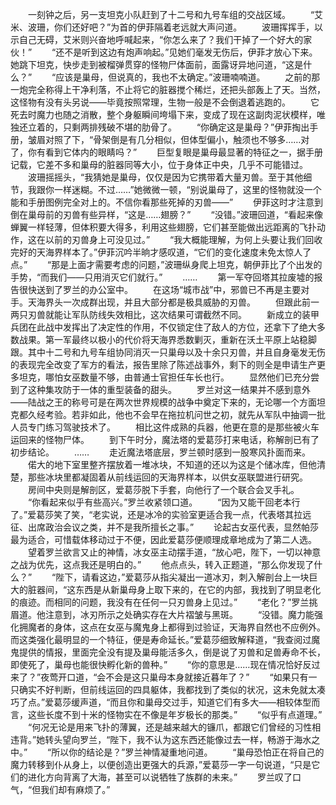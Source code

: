 　　一刻钟之后，另一支坦克小队赶到了十二号和九号车组的交战区域。
　　“艾米、波珊，你们还好吧？”为首的伊菲隔着老远就大声问道。
　　波珊挥挥手，以示自己无碍，艾米则兴奋地呼喊起来，“你怎么来了？我们干掉了一个好大的家伙！”
　　“还不是听到这边有炮声响起。”见她们毫发无伤后，伊菲才放心下来。她跳下坦克，快步走到被榴弹贯穿的怪物尸体面前，面露讶异地问道，“这是什么？”
　　“应该是巢母，但说真的，我也不太确定。”波珊喃喃道。
　　之前的那一炮完全称得上干净利落，不止将它的脏器搅个稀烂，还把头部轰上了天。当然，这怪物有没有头另说——毕竟按照常理，生物一般是不会倒退着逃跑的。
　　它死去时魔力也随之消散，整个身躯瞬间垮塌下来，变成了现在这副肉泥状模样，唯独还立着的，只剩两排残破不堪的肋骨了。
　　“你确定这是巢母？”伊菲掏出手册，皱眉对照了下，“骨架倒是有几分相似，但体型偏小，触须也不够多……对了，你有看到它体内的眼睛吗？”
　　巨型复眼是巢母最显著的特征之一，据手册记载，它差不多和巢母的脏器同等大小，位于身体正中央，几乎不可能错过。
　　波珊摇摇头，“我猜她是巢母，仅仅是因为它携带着大量刃兽。至于其他细节，我跟你一样迷糊。不过……”她微微一顿，“别说巢母了，这里的怪物就没一个能和手册图例完全对上的。不信你看那些死掉的刃兽——”
　　伊菲这时才注意到倒在巢母前的刃兽有些异样，“这是……翅膀？”
　　“没错。”波珊回道，“看起来像蝉翼一样轻薄，但体积要大得多，利用这些翅膀，它们甚至能做出远距离的飞扑动作，这在以前的刃兽身上可没见过。”
　　“我大概能理解，为何上头要让我们回收完好的天海界样本了。”伊菲沉吟半晌才感叹道，“它们的变化速度未免太惊人了点。”
　　“那是上面才需要考虑的问题，”波珊纵身爬上坦克，朝伊菲比了个出发的手势，“而我们——只用消灭它们就行。”
　　……
　　第一军夺回塔其拉废墟的报告很快送到了罗兰的办公室中。
　　在这场“城市战”中，邪兽已不再是主要对手。天海界头一次成群出现，并且大部分都是极具威胁的刃兽。
　　但跟此前一两只刃兽就能让军队防线失效相比，这次结果可谓截然不同。
　　新成立的装甲兵团在此战中发挥出了决定性的作用，不仅锁定住了敌人的方位，还拿下了绝大多数战果。第一军最终以极小的代价将天海界悉数剿灭，重新在沃土平原上站稳脚跟。其中十二号和九号车组协同消灭一只巢母以及十余只刃兽，并且自身毫发无伤的表现完全改变了军方的看法，报告里除了陈述战事外，剩下的则全是申请生产更多坦克，哪怕女巫数量不够，由普通士官担任车长也行。
　　显然他们已充分尝到了这种集攻防于一体的重型装备的甜头。
　　罗兰对这一结果并不感到意外——陆战之王的称号可是在两次世界规模的战争中奠定下来的，无论哪一个方面坦克都久经考验。若非如此，他也不会早在拖拉机问世之初，就先从军队中抽调一批人员专门练习驾驶技术了。
　　相比这件成熟的兵器，他更在意的是那些被火车运回来的怪物尸体。
　　到下午时分，魔法塔的爱葛莎打来电话，称解剖已有了初步结论。
　　……
　　走近魔法塔底层，罗兰顿时感到一股寒风扑面而来。
　　偌大的地下室里整齐摆放着一堆冰块，不知道的还以为这是个储冰库，但他清楚，那些冰块里都凝固着从前线运回的天海界样本，以供女巫联盟进行研究。
　　房间中央则是解剖区，爱葛莎脱下手套，向他行了一个联合会叉手礼。
　　“你看起来似乎有些高兴。”罗兰收紧领口道。
　　“因为又能干回老本行了。”爱葛莎笑了笑，“老实说，还是冰冷的实验室更适合我一点，代表塔其拉远征、出席政治会议之类，并不是我所擅长之事。”
　　论起古女巫代表，显然帕莎最为适合，可惜载体移动过于不便，因此爱葛莎便顺理成章地成为了第二人选。
　　望着罗兰欲言又止的神情，冰女巫主动摆手道，“放心吧，陛下，一切以神意之战为优先，这点我还是明白的。”
　　他点点头，转入正题道，“那么你发现了什么？”
　　“陛下，请看这边，”爱葛莎从指尖凝出一道冰刃，刺入解剖台上一块巨大的脏器间，“这东西是从新巢母身上取下来的，在它的内部，我找到了明显老化的痕迹。而相同的问题，我没有在任何一只刃兽身上见过。”
　　“老化？”罗兰挑眉道。他注意到，冰刃所示之处确实存在大片褶皱与黑斑。
　　“没错。魔力能强化拥魔者的身体，这点在女巫与魔鬼身上都得到过验证，天海界自然也不应例外。而这类强化最明显的一个特征，便是寿命延长。”爱葛莎细致解释道，“我查阅过魔鬼提供的情报，里面完全没有提及巢母能活多久，倒是说了刃兽和足兽寿命不长，即使死了，巢母也能很快孵化新的兽种。”
　　“你的意思是……现在情况恰好反过来了？”夜莺开口道，“会不会是这只巢母本身就接近暮年了？”
　　“如果只有一只确实不好判断，但前线运回的四具躯体，我都找到了类似的状况，这未免就太凑巧了点。”爱葛莎缓声道，“而且你和巢母交过手，知道它们有多大——相较体型而言，这些长度不到十米的怪物实在不像是年岁极长的那类。”
　　“似乎有点道理。”
　　“何况无论是用来飞扑的薄翼，还是越来越大的镰爪，都跟它们曾经的习性相违背。”她转头望向罗兰，“陛下，我不认为这东西还能像过去一样，畅游于海水之中。”
　　“所以你的结论是？”罗兰神情凝重地问道。
　　“巢母恐怕正在将自己的魔力转移到仆从身上，以便创造出更强大的兵源，”爱葛莎一字一句说道，“只是它们的进化方向背离了大海，甚至可以说牺牲了族群的未来。”
　　罗兰叹了口气，“但我们却有麻烦了。”